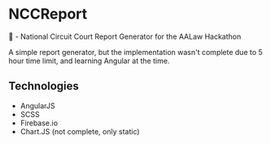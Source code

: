 # NCCReport
:hammer: - National Circuit Court Report Generator for the AALaw Hackathon

A simple report generator, but the implementation wasn't complete due to 5 hour time limit, and learning Angular at the time.

## Technologies
- AngularJS
- SCSS
- Firebase.io
- Chart.JS (not complete, only static)
